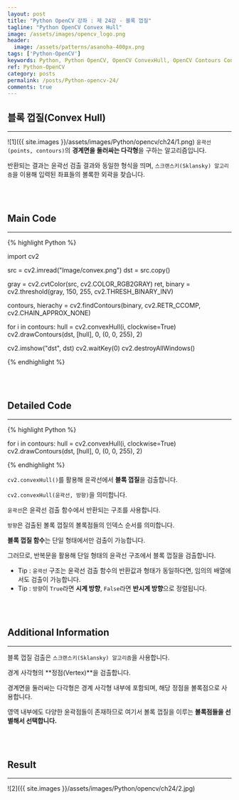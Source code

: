 ```yaml
---
layout: post
title: "Python OpenCV 강좌 : 제 24강 - 블록 껍질"
tagline: "Python OpenCV Convex Hull"
image: /assets/images/opencv_logo.png
header:
  image: /assets/patterns/asanoha-400px.png
tags: ['Python-OpenCV']
keywords: Python, Python OpenCV, OpenCV ConvexHull, OpenCV Contours ConvexHull
ref: Python-OpenCV
category: posts
permalink: /posts/Python-opencv-24/
comments: true
---
```


## 블록 껍질(Convex Hull) ##
----------

![1]({{ site.images }}/assets/images/Python/opencv/ch24/1.png)
`윤곽선(points, contours)`의 **경계면을 둘러싸는 다각형**을 구하는 알고리즘입니다.

반환되는 결과는 윤곽선 검출 결과와 동일한 형식을 띄며, `스크랜스키(Sklansky) 알고리즘`을 이용해 입력된 좌표들의 볼록한 외곽을 찾습니다.

<br>
<br>

## Main Code ##
----------

{% highlight Python %}

import cv2

src = cv2.imread("Image/convex.png")
dst = src.copy()

gray = cv2.cvtColor(src, cv2.COLOR_RGB2GRAY)
ret, binary = cv2.threshold(gray, 150, 255, cv2.THRESH_BINARY_INV)

contours, hierachy = cv2.findContours(binary, cv2.RETR_CCOMP, cv2.CHAIN_APPROX_NONE)

for i in contours:
    hull = cv2.convexHull(i, clockwise=True)
    cv2.drawContours(dst, [hull], 0, (0, 0, 255), 2)

cv2.imshow("dst", dst)
cv2.waitKey(0)
cv2.destroyAllWindows()

{% endhighlight %}

<br>
<br>

## Detailed Code ##
----------

{% highlight Python %}

for i in contours:
    hull = cv2.convexHull(i, clockwise=True)
    cv2.drawContours(dst, [hull], 0, (0, 0, 255), 2)

{% endhighlight %}

`cv2.convexHull()`를 활용해 윤곽선에서 **블록 껍질**을 검출합니다.

`cv2.convexHull(윤곽선, 방향)`을 의미합니다.

`윤곽선`은 윤곽선 검출 함수에서 반환되는 구조를 사용합니다.

`방향`은 검출된 볼록 껍질의 볼록점들의 인덱스 순서를 의미합니다.

**블록 껍질 함수**는 단일 형태에서만 검출이 가능합니다.

그러므로, 반복문을 활용해 단일 형태의 윤곽선 구조에서 블록 껍질을 검출합니다.

* Tip : `윤곽선` 구조는 윤곽선 검출 함수의 반환값과 형태가 동일하다면, 임의의 배열에서도 검출이 가능합니다.
* Tip : `방향`이 `True`라면 **시계 방향**, `False`라면 **반시계 방향**으로 정렬됩니다.

<br>
<br>

## Additional Information ##
----------

블록 껍질 검출은 `스크랜스키(Sklansky) 알고리즘`을 사용합니다.

경계 사각형의 **정점(Vertex)**을 검출합니다.

경계면을 둘러싸는 다각형은 경계 사각형 내부에 포함되며, 해당 정점을 볼록점으로 사용합니다.

영역 내부에도 다양한 윤곽점들이 존재하므로 여기서 볼록 껍질을 이루는 **볼록점들을 선별해서 선택합니다.**

<br>
<br>

## Result ##
----------

![2]({{ site.images }}/assets/images/Python/opencv/ch24/2.jpg)